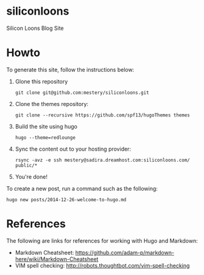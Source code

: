 siliconloons
============

Silicon Loons Blog Site

Howto
=====

To generate this site, follow the instructions below:

1. Glone this repository

   `git clone git@github.com:mestery/siliconloons.git`

2. Clone the themes repository:

   `git clone --recursive https://github.com/spf13/hugoThemes themes`

3. Build the site using hugo

   `hugo --theme=redlounge`

4. Sync the content out to your hosting provider:

   `rsync -avz -e ssh mestery@sadira.dreamhost.com:siliconloons.com/ public/*`

5. You're done!

To create a new post, run a command such as the following:

   `hugo new posts/2014-12-26-welcome-to-hugo.md`

References
==========
The following are links for references for working with Hugo and Markdown:

* Markdown Cheatsheet: https://github.com/adam-p/markdown-here/wiki/Markdown-Cheatsheet
* VIM spell checking: http://robots.thoughtbot.com/vim-spell-checking
